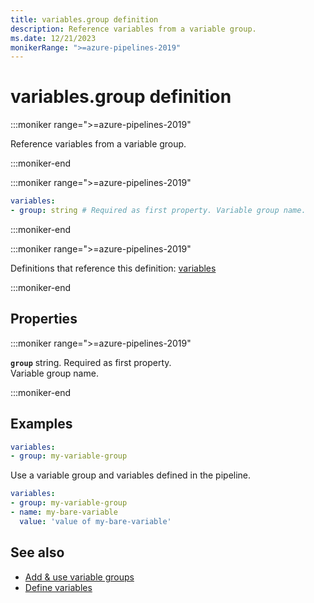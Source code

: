 ```yaml
---
title: variables.group definition
description: Reference variables from a variable group.
ms.date: 12/21/2023
monikerRange: ">=azure-pipelines-2019"
---
```


# variables.group definition

<!-- :::description::: -->
:::moniker range=">=azure-pipelines-2019"

<!-- :::editable-content name="description"::: -->
Reference variables from a variable group.
<!-- :::editable-content-end::: -->

:::moniker-end
<!-- :::description-end::: -->

<!-- :::syntax::: -->
:::moniker range=">=azure-pipelines-2019"

```yaml
variables:
- group: string # Required as first property. Variable group name.
```

:::moniker-end
<!-- :::syntax-end::: -->

<!-- :::parents::: -->
:::moniker range=">=azure-pipelines-2019"

Definitions that reference this definition: [variables](variables.md)

:::moniker-end
<!-- :::parents-end::: -->

## Properties

<!-- :::properties::: -->
<!-- :::item name="group"::: -->
:::moniker range=">=azure-pipelines-2019"

**`group`** string. Required as first property.<br><!-- :::editable-content name="propDescription"::: -->
Variable group name.
<!-- :::editable-content-end::: -->

:::moniker-end
<!-- :::item-end::: -->
<!-- :::properties-end::: -->

<!-- :::remarks::: -->
<!-- :::editable-content name="remarks"::: -->
<!-- :::editable-content-end::: -->
<!-- :::remarks-end::: -->

<!-- :::examples::: -->
<!-- :::editable-content name="examples"::: -->
## Examples

```yaml
variables:
- group: my-variable-group
```

Use a variable group and variables defined in the pipeline.

```yaml
variables:
- group: my-variable-group
- name: my-bare-variable
  value: 'value of my-bare-variable'
```
<!-- :::editable-content-end::: -->
<!-- :::examples-end::: -->

<!-- :::see-also::: -->
<!-- :::editable-content name="seeAlso"::: -->
## See also

- [Add & use variable groups](/azure/devops/pipelines/library/variable-groups)
- [Define variables](/azure/devops/pipelines/process/variables)
<!-- :::editable-content-end::: -->
<!-- :::see-also-end::: -->
